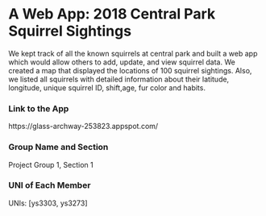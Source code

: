 <h1>A Web App: 2018 Central Park Squirrel Sightings</h1>
<p>
    We kept track of all the known squirrels at central park and built a web app which would allow others to add, update, and view squirrel data. We created a map that displayed the locations of 100 squirrel sightings. Also, we listed all squirrels with detailed information about their latitude, longitude, unique squirrel ID, shift,age, fur color and habits. 
</p>


<h3> Link to the App</h3> 
https://glass-archway-253823.appspot.com/


<h3>Group Name and Section</h3>
<p>Project Group 1, Section 1</p>


<h3> UNI of Each Member</h3>
  <p> UNIs: [ys3303, ys3273]</p>


